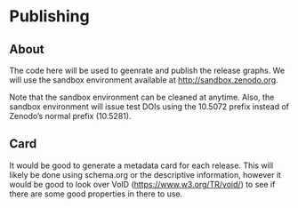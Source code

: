 # Publishing

## About

The code here will be used to geenrate and publish the release graphs.
We will use the sandbox environment available at http://sandbox.zenodo.org.

Note that the sandbox environment can be cleaned at anytime. Also, the 
sandbox environment will issue test DOIs using the 10.5072 prefix 
instead of Zenodo’s normal prefix (10.5281).

## Card

It would be good to generate a metadata card for each release.
This will likely be done using schema.org or the descriptive information, 
however it would be good to look over VoID (https://www.w3.org/TR/void/)
to see if there are some good properties in there to use.



